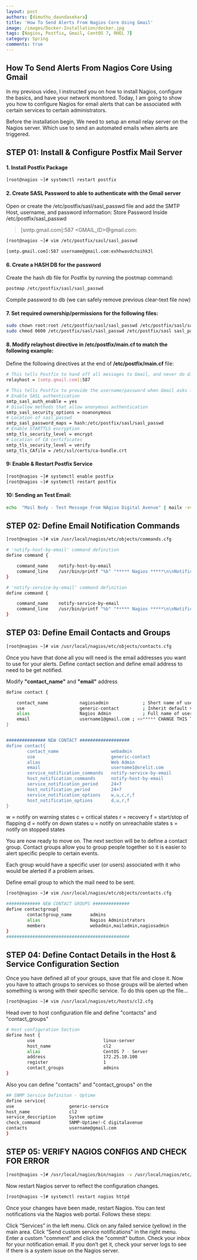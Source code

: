 ```yaml
---
layout: post
authors: [dimuthu_daundasekara]
title: 'How To Send Alerts From Nagios Core Using Gmail'
image: /images/Docker-Installation/docker.jpg
tags: [Nagios, Postfix, Gmail, CentOS 7, RHEL 7]
category: Spring
comments: true
---
```


## How To Send Alerts From Nagios Core Using Gmail

In my previous video, I instructed you on how to install Nagios, configure the basics, and have your network monitored. Today, I am going to show you how to configure Nagios for email alerts that can be associated with certain services to certain administrators.


Before the installation begin, We need to setup an email relay server on the Nagios server. Which use to  send an automated emails when alerts are triggered.


## STEP 01: Install & Configure Postfix Mail Server

#### 1. Install Postfix Package

```bash
[root@nagios ~]# systemctl restart postfix
```


#### 2. Create SASL Password to able to authenticate with the Gmail server

Open or create the /etc/postfix/sasl/sasl_passwd file and add the SMTP Host, username, and password information:
Store Password Inside /etc/postfix/sasl_passwd

> [smtp.gmail.com]:587 <GMAIL_ID>@gmail.com:<APP PASSWORD>


```bash
[root@nagios ~]# vim /etc/postfix/sasl/sasl_passwd
```

```bash
[smtp.gmail.com]:587 username@gmail.com:exhhwavdchsihk3l
```

#### 6. Create a HASH DB for the password

Create the hash db file for Postfix by running the postmap command:

```bash
postmap /etc/postfix/sasl/sasl_passwd
```

Compile password to db (we can safely remove previous clear-text file now)

#### 7. Set required ownership/permissions for the following files:

```bash
sudo chown root:root /etc/postfix/sasl/sasl_passwd /etc/postfix/sasl/sasl_passwd.db
sudo chmod 0600 /etc/postfix/sasl/sasl_passwd /etc/postfix/sasl sasl_passwd.db
```

#### 8. Modify relayhost directive in /etc/postfix/main.cf to match the following example:

Define the following directives at the end of **/etc/postfix/main.cf** file:

```bash
# This tells Postfix to hand off all messages to Gmail, and never do direct delivery.
relayhost = [smtp.gmail.com]:587

# This tells Postfix to provide the username/password when Gmail asks for one.
# Enable SASL authentication
smtp_sasl_auth_enable = yes
# Disallow methods that allow anonymous authentication
smtp_sasl_security_options = noanonymous
# Location of sasl_passwd
smtp_sasl_password_maps = hash:/etc/postfix/sasl/sasl_passwd
# Enable STARTTLS encryption
smtp_tls_security_level = encrypt
# Location of CA certificates
smtp_tls_security_level = verify
smtp_tls_CAfile = /etc/ssl/certs/ca-bundle.crt
```


#### 9: Enable & Restart Postfix Service 
```bash
[root@nagios ~]# systemctl enable postfix
[root@nagios ~]# systemctl restart postfix
```

#### 10: Sending an Test Email:

```bash
echo  "Mail Body - Test Message from NAgiso Digital Avenue" | mailx -vvv -s "Subjct is Mail Sending from Digital Avenue" username@gmail.com
```


## STEP 02: Define Email Notification Commands

```bash
[root@nagios ~]# vim /usr/local/nagios/etc/objects/commands.cfg
```

```bash
# 'notify-host-by-email' command definition
define command {

	command_name    notify-host-by-email
	command_line    /usr/bin/printf "%b" "***** Nagios *****\n\nNotification Type: $NOTIFICATIONTYPE$\nHost: $HOSTNAME$\nState: $HOSTSTATE$\nAddress: $HOSTADDRESS$\nInfo: $HOSTOUTPUT$\n\nDate/Time: $LONGDATETIME$\n" | mailx -vvv -s "** $NOTIFICATIONTYPE$ Host Alert: $HOSTNAME$ is $HOSTSTATE$ **" $CONTACTEMAIL$
}

# 'notify-service-by-email' command definition
define command {

    command_name    notify-service-by-email
    command_line    /usr/bin/printf "%b" "***** Nagios *****\n\nNotification Type: $NOTIFICATIONTYPE$\n\nService: $SERVICEDESC$\nHost: $HOSTALIAS$\nAddress: $HOSTADDRESS$\nState: $SERVICESTATE$\n\nDate/Time: $LONGDATETIME$\n\nAdditional Info:\n\n$SERVICEOUTPUT$\n" | mailx -vvv -s "** $NOTIFICATIONTYPE$ Service Alert: $HOSTALIAS$/$SERVICEDESC$ is $SERVICESTATE$ **" $CONTACTEMAIL$
}
```

## STEP 03: Define Email Contacts and Groups

```bash
[root@nagios ~]# vim /usr/local/nagios/etc/objects/contacts.cfg
```
Once you have that done all you will need is the email addresses you want to use for your alerts.
Define contact section and define email address to need to be get notified.

Modify **"contact_name"** and **"email"** address

```bash
define contact {

    contact_name            nagiosadmin             ; Short name of user
    use                     generic-contact         ; Inherit default values from generic-contact template (defined above)
    alias                   Nagios Admin            ; Full name of user
    email                   username1@gmail.com ; <<***** CHANGE THIS TO YOUR EMAIL ADDRESS ******
}


############### NEW CONTACT ###################
define contact{
        contact_name                    webadmin
        use                             generic-contact
        alias                           Web Admin
        email                           username1@orelit.com
        service_notification_commands   notify-service-by-email
        host_notification_commands      notify-host-by-email
        service_notification_period     24×7
        host_notification_period        24×7
        service_notification_options    w,u,c,r,f
        host_notification_options       d,u,r,f
}
```


w = notify on warning states
c = critical states
r = recovery
f = start/stop of flapping
d = notify on down states
u = notify on unreachable states
s = notify on stopped states

You are now ready to move on. The next section will be to define a contact group. Contact groups allow you to group people together so it is easier to alert specific people to certain events.

 Each group would have a specific user (or users) associated with it who would be alerted if a problem arises.

Define email group to which the mail need to  be sent.

```bash
[root@nagios ~]# vim /usr/local/nagios/etc/objects/contacts.cfg
```

```bash
############# NEW CONTACT GROUPS ##############
define contactgroup{
        contactgroup_name       admins
        alias                   Nagios Administrators
        members                 webadmin,mailadmin,nagiosadmin
}
###############################################
```


## STEP 04: Define Contact Details in the Host & Service Configuration Section

Once you have defined all of your groups, save that file and close it. Now you have to attach groups to services so those groups will be alerted when something is wrong with their specific service. To do this open up the file...

```bash
[root@nagios ~]# vim /usr/local/nagios/etc/hosts/cl2.cfg
```

Head over to host configuration file and define "contacts" and "contact_groups"

```bash
# Host configuration Section
define host {
        use                          linux-server
        host_name                    cl2
        alias                        CentOS 7 - Server
        address                      172.25.10.100
        register                     1
        contact_groups               admins
}
```

Also you can define "contacts" and "contact_groups" on  the

```bash
## SNMP Service Definiton - Uptime
define service{
use                     generic-service
host_name               cl2
service_description     System uptime
check_command           SNMP-Uptime!-C digitalavenue
contacts                username@gmail.com
}
```

## STEP 05: VERIFY NAGIOS CONFIGS AND CHECK FOR ERROR

```bash
[root@nagios ~]# /usr/local/nagios/bin/nagios -v /usr/local/nagios/etc/nagios.cfg
```

Now restart Nagios server to reflect the configuration changes.

```bash
[root@nagios ~]# systemctl restart nagios httpd
```

Once your changes have been made, restart Nagios. You can test notifications via the Nagios web portal. Follows these steps:

Click “Services” in the left menu. Click on any failed service (yellow) in the main area.
Click “Send custom service notifications" in the right menu.
Enter a custom "comment" and click the "commit" button.
Check your inbox for your notification email. If you don’t get it, check your server logs to see if there is a system issue on the Nagios server.






